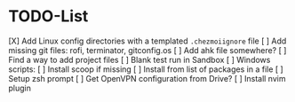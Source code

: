 # TODO-List

[X] Add Linux config directories with a templated `.chezmoiignore` file
[ ] Add missing git files: rofi, terminator, gitconfig.os
[ ] Add ahk file somewhere?
[ ] Find a way to add project files
[ ] Blank test run in Sandbox
[ ] Windows scripts:
    [ ] Install scoop if missing
    [ ] Install from list of packages in a file
    [ ] Setup zsh prompt
    [ ] Get OpenVPN configuration from Drive?
[ ] Install nvim plugin
